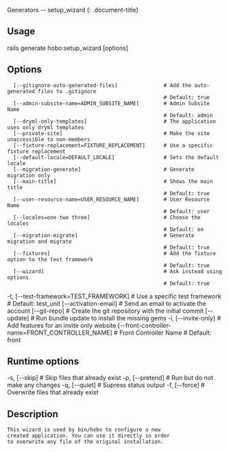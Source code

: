 Generators -- setup\_wizard
{: .document-title}


## Usage

    

  rails generate hobo:setup_wizard [options]


## Options

    

      [--gitignore-auto-generated-files]               # Add the auto-generated files to .gitignore
                                                       # Default: true
      [--admin-subsite-name=ADMIN_SUBSITE_NAME]        # Admin Subsite Name
                                                       # Default: admin
      [--dryml-only-templates]                         # The application uses only dryml templates
      [--private-site]                                 # Make the site unaccessible to non-members
      [--fixture-replacement=FIXTURE_REPLACEMENT]      # Use a specific fixture replacement
      [--default-locale=DEFAULT_LOCALE]                # Sets the default locale
      [--migration-generate]                           # Generate migration only
      [--main-title]                                   # Shows the main title
                                                       # Default: true
      [--user-resource-name=USER_RESOURCE_NAME]        # User Resource Name
                                                       # Default: user
      [--locales=one two three]                        # Choose the locales
                                                       # Default: en
      [--migration-migrate]                            # Generate migration and migrate
                                                       # Default: true
      [--fixtures]                                     # Add the fixture option to the test framework
                                                       # Default: true
      [--wizard]                                       # Ask instead using options
                                                       # Default: true
  -t, [--test-framework=TEST_FRAMEWORK]                # Use a specific test framework
                                                       # Default: test_unit
      [--activation-email]                             # Send an email to activate the account
      [--git-repo]                                     # Create the git repository with the initial commit
      [--update]                                       # Run bundle update to install the missing gems
  -i, [--invite-only]                                  # Add features for an invite only website
      [--front-controller-name=FRONT_CONTROLLER_NAME]  # Front Controller Name
                                                       # Default: front


## Runtime options

    

  -s, [--skip]     # Skip files that already exist
  -p, [--pretend]  # Run but do not make any changes
  -q, [--quiet]    # Supress status output
  -f, [--force]    # Overwrite files that already exist


## Description

    

    This wizard is used by bin/hobo to configure a new
    created application. You can use it directly in order
    to overwrite any file of the original installation.
